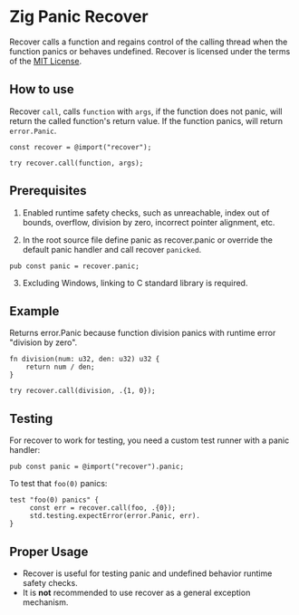 Zig Panic Recover
=================

Recover calls a function and regains control of the calling thread when the
function panics or behaves undefined.
Recover is licensed under the terms of the [MIT License](LICENSE).

How to use
----------

Recover `call`, calls `function` with `args`, if the function does not panic,
will return the called function's return value. If the function panics, will
return `error.Panic`.
```
const recover = @import("recover");

try recover.call(function, args);
```

Prerequisites
-------------

1. Enabled runtime safety checks, such as unreachable, index out of bounds,
overflow, division by zero, incorrect pointer alignment, etc.

2. In the root source file define panic as recover.panic or override the default panic handler and call recover
`panicked`.
```
pub const panic = recover.panic;
```
3. Excluding Windows, linking to C standard library is required.

Example
-------

Returns error.Panic because function division panics with runtime error
"division by zero".
```
fn division(num: u32, den: u32) u32 {
    return num / den;
}

try recover.call(division, .{1, 0});
```

Testing
-------

For recover to work for testing, you need a custom test runner with a panic handler:
```
pub const panic = @import("recover").panic;
```

To test that `foo(0)` panics:
```
test "foo(0) panics" {
     const err = recover.call(foo, .{0});
     std.testing.expectError(error.Panic, err).
}    
```

Proper Usage
------------

- Recover is useful for testing panic and undefined behavior runtime
safety checks.
- It is **not** recommended to use recover as a general exception mechanism.
